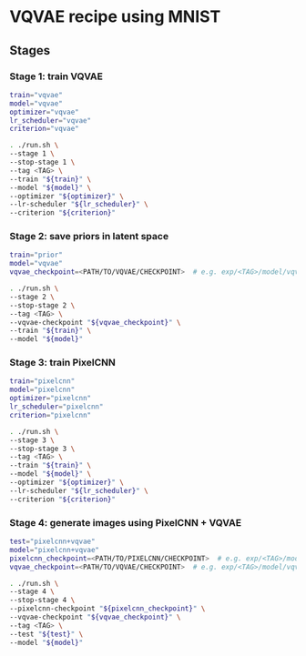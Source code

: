 # VQVAE recipe using MNIST

## Stages

### Stage 1: train VQVAE

```sh
train="vqvae"
model="vqvae"
optimizer="vqvae"
lr_scheduler="vqvae"
criterion="vqvae"

. ./run.sh \
--stage 1 \
--stop-stage 1 \
--tag <TAG> \
--train "${train}" \
--model "${model}" \
--optimizer "${optimizer}" \
--lr-scheduler "${lr_scheduler}" \
--criterion "${criterion}"
```

### Stage 2: save priors in latent space

```sh
train="prior"
model="vqvae"
vqvae_checkpoint=<PATH/TO/VQVAE/CHECKPOINT>  # e.g. exp/<TAG>/model/vqvae/last.pth

. ./run.sh \
--stage 2 \
--stop-stage 2 \
--tag <TAG> \
--vqvae-checkpoint "${vqvae_checkpoint}" \
--train "${train}" \
--model "${model}"
```

### Stage 3: train PixelCNN

```sh
train="pixelcnn"
model="pixelcnn"
optimizer="pixelcnn"
lr_scheduler="pixelcnn"
criterion="pixelcnn"

. ./run.sh \
--stage 3 \
--stop-stage 3 \
--tag <TAG> \
--train "${train}" \
--model "${model}" \
--optimizer "${optimizer}" \
--lr-scheduler "${lr_scheduler}" \
--criterion "${criterion}"
```


### Stage 4: generate images using PixelCNN + VQVAE

```sh
test="pixelcnn+vqvae"
model="pixelcnn+vqvae"
pixelcnn_checkpoint=<PATH/TO/PIXELCNN/CHECKPOINT>  # e.g. exp/<TAG>/model/pixelcnn/last.pth
vqvae_checkpoint=<PATH/TO/VQVAE/CHECKPOINT>  # e.g. exp/<TAG>/model/vqvae/last.pth

. ./run.sh \
--stage 4 \
--stop-stage 4 \
--pixelcnn-checkpoint "${pixelcnn_checkpoint}" \
--vqvae-checkpoint "${vqvae_checkpoint}" \
--tag <TAG> \
--test "${test}" \
--model "${model}"
```
